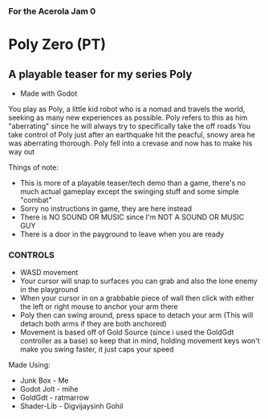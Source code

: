 ### For the Acerola Jam 0
# Poly Zero (PT)
## A playable teaser for my series Poly
- Made with Godot

You play as Poly, a little kid robot who is a nomad and travels the world, seeking as many new experiences as possible. Poly refers to this as him "aberrating" since he will always try to specifically take the off roads
You take control of Poly just after an earthquake hit the peacful, snowy area he was aberrating thorough.
Poly fell into a crevase and now has to make his way out

Things of note:
- This is more of a playable teaser/tech demo than a game, there's no much actual gameplay except the swinging stuff and some simple "combat"
- Sorry no instructions in game, they are here instead
- There is NO SOUND OR MUSIC since I'm NOT A SOUND OR MUSIC GUY
- There is a door in the payground to leave when you are ready

### CONTROLS
- WASD movement
- Your cursor will snap to surfaces you can grab and also the lone enemy in the playground
- When your cursor in on a grabbable piece of wall then click with either the left or right mouse to anchor your arm there
- Poly then can swing around, press space to detach your arm (This will detach both arms if they are both anchored)
- Movement is based off of Gold Source (since i used the GoldGdt controller as a base) so keep that in mind, holding movement keys won't make you swing faster, it just caps your speed

Made Using:
- Junk Box - Me
- Godot Jolt - mihe
- GoldGdt - ratmarrow
- Shader-Lib - Digvijaysinh Gohil
